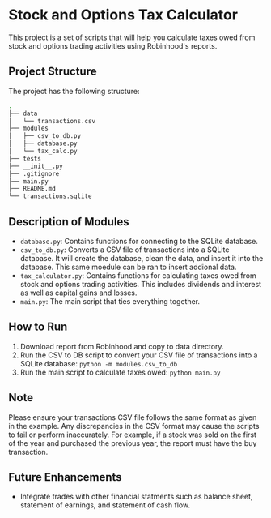 # Stock and Options Tax Calculator

This project is a set of scripts that will help you calculate taxes owed from stock and options trading activities using Robinhood's reports.

## Project Structure

The project has the following structure:

```bash
.
├── data
│   └── transactions.csv
├── modules
│   ├── csv_to_db.py
│   ├── database.py
│   └── tax_calc.py
├── tests
├── __init__.py
├── .gitignore
├── main.py
├── README.md
└── transactions.sqlite
```

## Description of Modules

- `database.py`: Contains functions for connecting to the SQLite database.
- `csv_to_db.py`: Converts a CSV file of transactions into a SQLite database. It will create the database, clean the data, and insert it into the database. This same moedule can be ran to insert addional data.
- `tax_calculator.py`: Contains functions for calculating taxes owed from stock and options trading activities. This includes dividends and interest as well as capital gains and losses.
- `main.py`: The main script that ties everything together.

## How to Run

1. Download report from Robinhood and copy to data directory.
2. Run the CSV to DB script to convert your CSV file of transactions into a SQLite database: `python -m modules.csv_to_db`
3. Run the main script to calculate taxes owed: `python main.py`

## Note

Please ensure your transactions CSV file follows the same format as given in the example. Any discrepancies in the CSV format may cause the scripts to fail or perform inaccurately. For example, if a stock was sold on the first of the year and purchased the previous year, the report must have the buy transaction.

## Future Enhancements

- Integrate trades with other financial statments such as balance sheet, statement of earnings, and statement of cash flow.
